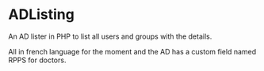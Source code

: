 # ADListing

An AD lister in PHP to list all users and groups with the details.

All in french language for the moment and the AD has a custom field named RPPS for doctors.

